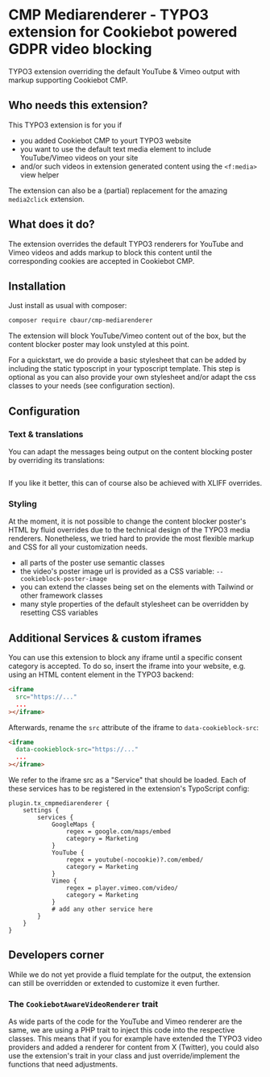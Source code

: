 # CMP Mediarenderer - TYPO3 extension for Cookiebot powered GDPR video blocking
TYPO3 extension overriding the default YouTube &amp; Vimeo output with markup supporting Cookiebot CMP.

## Who needs this extension?

This TYPO3 extension is for you if

- you added Cookiebot CMP to yourt TYPO3 website
- you want to use the default text media element to include YouTube/Vimeo videos on your site
- and/or such videos in extension generated content using the `<f:media>` view helper

The extension can also be a (partial) replacement for the amazing `media2click` extension.

## What does it do?

The extension overrides the default TYPO3 renderers for YouTube and Vimeo videos and adds markup to block this content until the corresponding cookies are accepted in Cookiebot CMP.

## Installation

Just install as usual with composer:

```bash
composer require cbaur/cmp-mediarenderer
```

The extension will block YouTube/Vimeo content out of the box, but the content blocker poster may look unstyled at this point.

For a quickstart, we do provide a basic stylesheet that can be added by including the static typoscript in your typoscript template. This step is optional as you can also provide your own stylesheet and/or adapt the css classes to your needs (see configuration section). 

## Configuration

### Text & translations

You can adapt the messages being output on the content blocking poster by overriding its translations:

```

```

If you like it better, this can of course also be achieved with XLIFF overrides.

### Styling

At the moment, it is not possible to change the content blocker poster's HTML by fluid overrides due to the technical design of the TYPO3 media renderers. Nonetheless, we tried hard to provide the most flexible markup and CSS for all your customization needs.

- all parts of the poster use semantic classes
- the video's poster image url is provided as a CSS variable: `--cookieblock-poster-image`
- you can extend the classes being set on the elements with Tailwind or other framework classes
- many style properties of the default stylesheet can be overridden by resetting CSS variables

## Additional Services & custom iframes

You can use this extension to block any iframe until a specific consent category is accepted. To do so, insert the iframe into your website, e.g. using an HTML content element in the TYPO3 backend:

```html
<iframe
  src="https://..."
  ...
></iframe>
```

Afterwards, rename the `src` attribute of the iframe to `data-cookieblock-src`:

```html
<iframe
  data-cookieblock-src="https://..."
  ...
></iframe>
```

We refer to the iframe src as a "Service" that should be loaded. Each of these services has to be registered in the extension's TypoScript config:

```
plugin.tx_cmpmediarenderer {
    settings {
        services {
            GoogleMaps {
                regex = google.com/maps/embed
                category = Marketing
            }
            YouTube {
                regex = youtube(-nocookie)?.com/embed/
                category = Marketing
            }
            Vimeo {
                regex = player.vimeo.com/video/
                category = Marketing
            }
            # add any other service here
        }
    }
}
```


## Developers corner

While we do not yet provide a fluid template for the output, the extension can still be overridden or extended to customize it even further.

### The `CookiebotAwareVideoRenderer` trait

As wide parts of the code for the YouTube and Vimeo renderer are the same, we are using a PHP trait to inject this code into the respective classes. This means that if you for example have extended the TYPO3 video providers and added a renderer for content from X (Twitter), you could also use the extension's trait in your class and just override/implement the functions that need adjustments.
